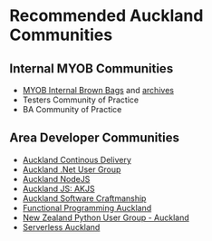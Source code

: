 # Recommended Auckland Communities

## Internal MYOB Communities

* [MYOB Internal Brown Bags](https://www.meetup.com/MYOB-Auckland-Brown-Bags/) and [archives](https://myobconfluence.atlassian.net/wiki/spaces/MA/pages/115343743/Meetups+-+Auckland)
* Testers Community of Practice
* BA Community of Practice

## Area Developer Communities

* [Auckland Continous Delivery](https://www.meetup.com/Auckland-Continuous-Delivery/)  
* [Auckland .Net User Group](https://www.meetup.com/AKL-NET/)  
* [Auckland NodeJS](https://www.meetup.com/AucklandNodeJs/)
* [Auckland JS: AKJS](https://www.meetup.com/AucklandJS/)
* [Auckland Software Craftmanship](https://www.meetup.com/auckland-software-craftsmanship/)  
* [Functional Programming Auckland](https://www.meetup.com/Functional-Programming-Auckland)  
* [New Zealand Python User Group - Auckland](https://www.meetup.com/NZPUG-Auckland/)
* [Serverless Auckland](https://www.meetup.com/Serverless-Auckland/)
